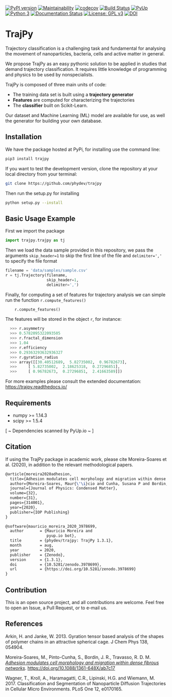 [![PyPI version](https://badge.fury.io/py/trajpy.svg)](https://badge.fury.io/py/trajpy)
[![Maintainability](https://api.codeclimate.com/v1/badges/650cde37de8ccb468b8c/maintainability)](https://codeclimate.com/github/phydev/trajpy/maintainability)
[![codecov](https://codecov.io/gh/ocbe-uio/trajpy/branch/master/graph/badge.svg?token=lhYwQjiAlU)](https://codecov.io/gh/ocbe-uio/trajpy)
[![Build Status](https://travis-ci.com/ocbe-uio/trajpy.svg?branch=master)](https://travis-ci.com/ocbe-uio/trajpy)
[![PyUp](https://pyup.io/repos/github/ocbe-uio/trajpy/shield.svg?t=1570846676802)](https://pyup.io/repos/github/ocbe-uio/trajpy/)
[![Python 3](https://pyup.io/repos/github/ocbe-uio/trajpy/python-3-shield.svg)](https://pyup.io/repos/github/ocbe-uio/trajpy/)
[![Documentation Status](https://readthedocs.org/projects/trajpy/badge/?version=latest)](https://trajpy.readthedocs.io/en/latest/?badge=latest)
[![License: GPL v3](https://img.shields.io/badge/License-GPLv3-blue.svg)](https://www.gnu.org/licenses/gpl-3.0)
[![DOI](https://zenodo.org/badge/194252287.svg)](https://zenodo.org/badge/latestdoi/194252287)


# TrajPy

Trajectory classification is a challenging task and fundamental for
analysing the movement of nanoparticles, bacteria, cells and active
matter in general.

We propose TrajPy as an easy pythonic solution to be applied in studies that
demand trajectory classification. It requires little knowledge of programming
and physics to be used by nonspecialists.

TrajPy is composed of three main units of code:

- The training data set is built using a **trajectory generator**
- **Features** are computed for characterizing the trajectories
- The **classifier** built on Scikit-Learn.

Our dataset and Machine Learning (ML) model are available for use, as well
the generator for building your own database.

## Installation


We have the package hosted at PyPi, for installing use the command line: 
```bash
pip3 install trajpy
```
If you want to test the development version, clone the repository at your local directory from your terminal:
```bash
git clone https://github.com/phydev/trajpy
```
Then run the setup.py for installing 
```bash
python setup.py --install
```

## Basic Usage Example
First we import the package 
```python
import trajpy.trajpy as tj
```
Then we load the data sample provided in this repository, we pass the arguments `skip_header=1`
 to skip the first line of the file and `delimiter=','` to specify the file format
``` python
filename = 'data/samples/sample.csv'
r = tj.Trajectory(filename,
                  skip_header=1,
                  delimiter=',')
```
Finally, for computing a set of features for trajectory analysis we can simple run the function `r.compute_features()`
```python
    r.compute_features()
```
The features will be stored in the object `r`, for instance:
```python
  >>> r.asymmetry
  >>> 0.5782095322093505
  >>> r.fractal_dimension
  >>> 1.04
  >>> r.efficiency
  >>> 0.29363293632936327
  >>> r.gyration_radius
  >>> array([[30.40512689,  5.82735002,  0.96782673],
  >>>     [ 5.82735002,  2.18625318,  0.27296851],
  >>>     [ 0.96782673,  0.27296851,  2.41663589]])
```

For more examples please consult the extended documentation: https://trajpy.readthedocs.io/

## Requirements

- numpy >= 1.14.3
- scipy >= 1.5.4

[ ~ Dependencies scanned by PyUp.io ~ ]

## Citation
If using the TrajPy package in academic work, please cite Moreira-Soares et al. (2020), in addition to the relevant methodological papers.

```latex
@article{moreira2020adhesion,
  title={Adhesion modulates cell morphology and migration within dense fibrous networks},
  author={Moreira-Soares, Maur{\'\i}cio and Cunha, Susana P and Bordin, Jos{\'e} Rafael and Travasso, Rui DM},
  journal={Journal of Physics: Condensed Matter},
  volume={32},
  number={31},
  pages={314001},
  year={2020},
  publisher={IOP Publishing}
}

@software{mauricio_moreira_2020_3978699,
  author       = {Mauricio Moreira and
                  pyup.io bot},
  title        = {phydev/trajpy: TrajPy 1.3.1},
  month        = aug,
  year         = 2020,
  publisher    = {Zenodo},
  version      = {1.3.1},
  doi          = {10.5281/zenodo.3978699},
  url          = {https://doi.org/10.5281/zenodo.3978699}
}
```

## Contribution
This is an open source project, and all contributions are welcome. Feel free to open an Issue, a Pull Request, or to e-mail us.


## References
Arkin, H. and Janke, W. 2013. Gyration tensor based analysis of the shapes of polymer chains in an attractive spherical cage. J Chem Phys 138, 054904.

Moreira-Soares, M., Pinto-Cunha, S.,  Bordin, J. R., Travasso, R. D. M. *[Adhesion modulates cell morphology and migration within dense fibrous networks](https://www.biorxiv.org/content/10.1101/838995v1)*.  https://doi.org/10.1088/1361-648X/ab7c17

Wagner, T., Kroll, A., Haramagatti, C.R., Lipinski, H.G. and Wiemann, M. 2017. Classification and Segmentation of Nanoparticle Diffusion Trajectories in Cellular Micro Environments. PLoS One 12, e0170165.
